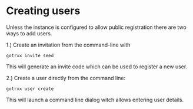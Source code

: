 # Creating users

Unless the instance is configured to allow public registration there are two ways to add users.

1.) Create an invitation from the command-line with

```
gotrxx invite seed
```

This will generate an invite code which can be used to register a new user.


2.) Create a user directly from the command line:


```
gotrxx user create
```

This will launch a command line dialog witch allows entering user details.